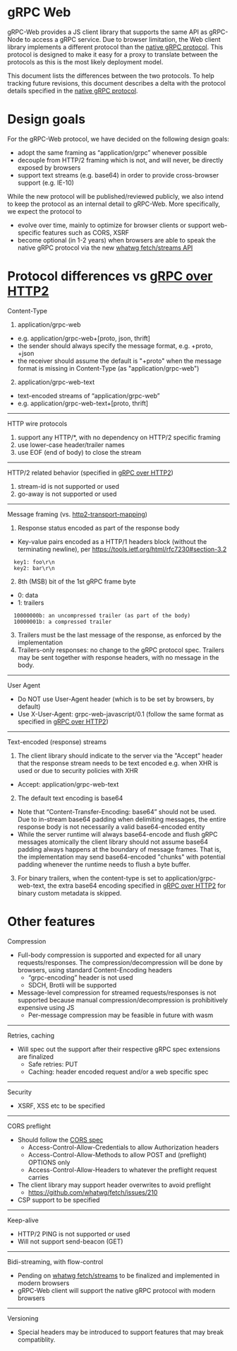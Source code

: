 # gRPC Web

gRPC-Web provides a JS client library that supports the same API
as gRPC-Node to access a gRPC service. Due to browser limitation,
the Web client library implements a different protocol than the
[native gRPC protocol](http://www.grpc.io/docs/guides/wire.html).
This protocol is designed to make it easy for a proxy to translate
between the protocols as this is the most likely deployment model.

This document lists the differences between the two protocols.
To help tracking future revisions, this document describes a delta
with the protocol details specified in the
[native gRPC protocol](http://www.grpc.io/docs/guides/wire.html).

# Design goals

For the gRPC-Web protocol, we have decided on the following design goals:

* adopt the same framing as “application/grpc” whenever possible
* decouple from HTTP/2 framing which is not, and will never, be directly
exposed by browsers
* support text streams (e.g. base64) in order to provide cross-browser
support (e.g. IE-10)

While the new protocol will be published/reviewed publicly, we also
intend to keep the protocol as an internal detail to gRPC-Web.
More specifically, we expect the protocol to

* evolve over time, mainly to optimize for browser clients or support
web-specific features such as CORS, XSRF
* become optional (in 1-2 years) when browsers are able to speak the native
gRPC protocol via the new [whatwg fetch/streams API](https://github.com/whatwg/fetch)

# Protocol differences vs [gRPC over HTTP2](http://www.grpc.io/docs/guides/wire.html)

Content-Type

1. application/grpc-web
  * e.g. application/grpc-web+[proto, json, thrift]
  * the sender should always specify the message format, e.g. +proto, +json
  * the receiver should assume the default is "+proto" when the message format is missing in Content-Type (as "application/grpc-web")
2. application/grpc-web-text
  * text-encoded streams of “application/grpc-web”
  * e.g. application/grpc-web-text+[proto, thrift]

---

HTTP wire protocols

1. support any HTTP/*, with no dependency on HTTP/2 specific framing
2. use lower-case header/trailer names
3. use EOF (end of body) to close the stream

---

HTTP/2 related behavior (specified in [gRPC over HTTP2](http://www.grpc.io/docs/guides/wire.html))

1. stream-id is not supported or used
2. go-away is not supported or used

---

Message framing (vs. [http2-transport-mapping](http://www.grpc.io/docs/guides/wire.html#http2-transport-mapping))

1. Response status encoded as part of the response body
  * Key-value pairs encoded as a HTTP/1 headers block (without the terminating newline), per https://tools.ietf.org/html/rfc7230#section-3.2
  ```
    key1: foo\r\n
    key2: bar\r\n
  ```
2. 8th (MSB) bit of the 1st gRPC frame byte
  * 0: data
  * 1: trailers
  ```
    10000000b: an uncompressed trailer (as part of the body)
    10000001b: a compressed trailer
  ```
3. Trailers must be the last message of the response, as enforced
by the implementation
4. Trailers-only responses: no change to the gRPC protocol spec.
Trailers may be sent together with response headers, with no message
in the body.

---

User Agent

* Do NOT use User-Agent header (which is to be set by browsers, by default)
* Use X-User-Agent: grpc-web-javascript/0.1 (follow the same format as specified in [gRPC over HTTP2](http://www.grpc.io/docs/guides/wire.html))

---

Text-encoded (response) streams

1. The client library should indicate to the server via the "Accept" header that
the response stream needs to be text encoded e.g. when XHR is used or due
to security policies with XHR
  * Accept: application/grpc-web-text
2. The default text encoding is base64
  * Note that “Content-Transfer-Encoding: base64” should not be used.
  Due to in-stream base64 padding when delimiting messages, the entire
  response body is not necessarily a valid base64-encoded entity
  * While the server runtime will always base64-encode and flush gRPC messages
  atomically the client library should not assume base64 padding always
  happens at the boundary of message frames. That is, the implementation may send base64-encoded "chunks" with potential padding whenever the runtime needs to flush a byte buffer.
3. For binary trailers, when the content-type is set to
application/grpc-web-text, the extra base64 encoding specified
in [gRPC over HTTP2](http://www.grpc.io/docs/guides/wire.html)
for binary custom metadata is skipped.

# Other features

Compression

* Full-body compression is supported and expected for all unary
requests/responses. The compression/decompression will be done
by browsers, using standard Content-Encoding headers
  * “grpc-encoding” header is not used
  * SDCH, Brotli will be supported
* Message-level compression for streamed requests/responses is not supported
because manual compression/decompression is prohibitively expensive using JS
  * Per-message compression may be feasible in future with wasm

---

Retries, caching

* Will spec out the support after their respective gRPC spec extensions
are finalized
  * Safe retries: PUT
  * Caching: header encoded request and/or a web specific spec

---

Security

* XSRF, XSS etc to be specified

---

CORS preflight

* Should follow the [CORS spec](https://developer.mozilla.org/en-US/docs/Web/HTTP/Server-Side_Access_Control)
  * Access-Control-Allow-Credentials to allow Authorization headers
  * Access-Control-Allow-Methods to allow POST and (preflight) OPTIONS only
  * Access-Control-Allow-Headers to whatever the preflight request carries
* The client library may support header overwrites to avoid preflight
  * https://github.com/whatwg/fetch/issues/210
* CSP support to be specified

---

Keep-alive

* HTTP/2 PING is not supported or used
* Will not support send-beacon (GET)

---

Bidi-streaming, with flow-control

* Pending on [whatwg fetch/streams](https://github.com/whatwg/fetch) to be
finalized and implemented in modern browsers
* gRPC-Web client will support the native gRPC protocol with modern browsers

---

Versioning

* Special headers may be introduced to support features that may break compatiblity.

